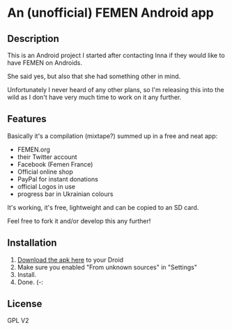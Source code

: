 # An (unofficial) FEMEN Android app

## Description

This is an Android project I started after contacting Inna if they would like to have FEMEN on Androids.

She said yes, but also that she had something other in mind.

Unfortunately I never heard of any other plans, so I'm releasing this into the wild as I don't have very much time to work on it any further.

## Features

Basically it's a compilation (mixtape?) summed up in a free and neat app:

* FEMEN.org
* their Twitter account
* Facebook (Femen France)
* Official online shop
* PayPal for instant donations
* official Logos in use
* progress bar in Ukrainian colours

It's working, it's free, lightweight and can be copied to an SD card. 

Feel free to fork it and/or develop this any further!

## Installation

1. [Download the apk here](https://github.com/aethyx/femen/releases) to your Droid
2. Make sure you enabled "From unknown sources" in "Settings"
3. Install.
4. Done. (-:

## License 

GPL V2
